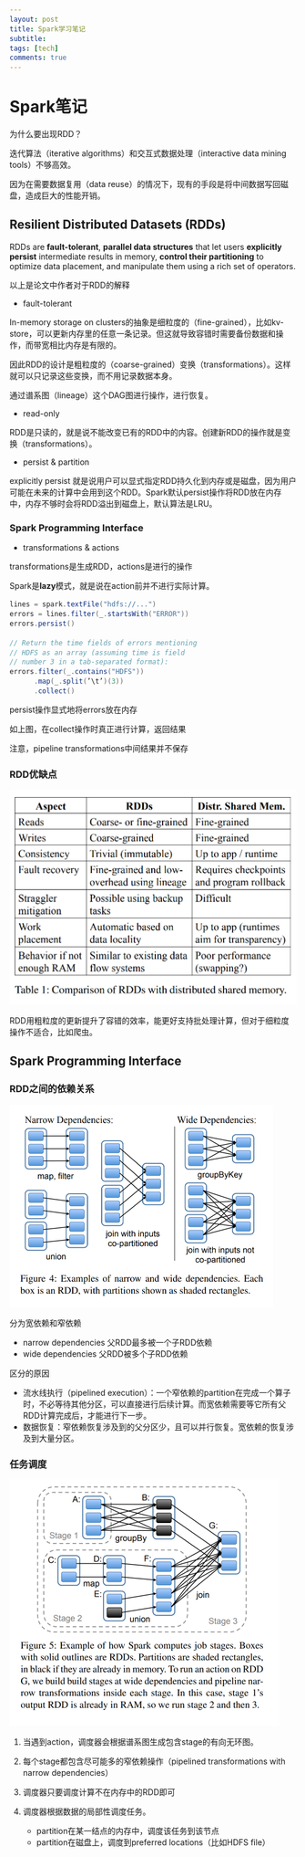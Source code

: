```yaml
---
layout: post
title: Spark学习笔记
subtitle:
tags: [tech]
comments: true
---
```


# Spark笔记

为什么要出现RDD？

迭代算法（iterative algorithms）和交互式数据处理（interactive data mining tools）不够高效。

因为在需要数据复用（data reuse）的情况下，现有的手段是将中间数据写回磁盘，造成巨大的性能开销。

## Resilient Distributed Datasets (RDDs)

RDDs are **fault-tolerant**, **parallel data structures** that let users **explicitly persist** intermediate results in memory, **control their partitioning** to optimize data placement, and manipulate them using a rich set of operators.

以上是论文中作者对于RDD的解释

* fault-tolerant

 In-memory storage on clusters的抽象是细粒度的（fine-grained），比如kv-store，可以更新内存里的任意一条记录。但这就导致容错时需要备份数据和操作，而带宽相比内存是有限的。

因此RDD的设计是粗粒度的（coarse-grained）变换（transformations）。这样就可以只记录这些变换，而不用记录数据本身。

通过谱系图（lineage）这个DAG图进行操作，进行恢复。

*  read-only

RDD是只读的，就是说不能改变已有的RDD中的内容。创建新RDD的操作就是变换（transformations）。

* persist & partition

explicitly persist 就是说用户可以显式指定RDD持久化到内存或是磁盘，因为用户可能在未来的计算中会用到这个RDD。Spark默认persist操作将RDD放在内存中，内存不够时会将RDD溢出到磁盘上，默认算法是LRU。

### Spark Programming Interface

*  transformations & actions

transformations是生成RDD，actions是进行的操作

Spark是**lazy**模式，就是说在action前并不进行实际计算。

```scala
lines = spark.textFile("hdfs://...")
errors = lines.filter(_.startsWith("ERROR"))
errors.persist()

// Return the time fields of errors mentioning
// HDFS as an array (assuming time is field
// number 3 in a tab-separated format):
errors.filter(_.contains("HDFS"))
      .map(_.split(’\t’)(3))
      .collect()
```

persist操作显式地将errors放在内存

如上图，在collect操作时真正进行计算，返回结果

注意，pipeline transformations中间结果并不保存

### RDD优缺点

<img src="..\assets\img\2022-02-10\image-20220210173822702.png" alt="image-20220210173822702" style="zoom:50%;" />

RDD用粗粒度的更新提升了容错的效率，能更好支持批处理计算，但对于细粒度操作不适合，比如爬虫。



##  Spark Programming Interface

### RDD之间的依赖关系

<img src="..\assets\img\2022-02-10\image-20220210171236121.png" alt="image-20220210171236121" style="zoom:50%;" />

分为宽依赖和窄依赖

* narrow dependencies 父RDD最多被一个子RDD依赖
* wide dependencies 父RDD被多个子RDD依赖

区分的原因

* 流水线执行（pipelined execution）：一个窄依赖的partition在完成一个算子时，不必等待其他分区，可以直接进行后续计算。而宽依赖需要等它所有父RDD计算完成后，才能进行下一步。
* 数据恢复：窄依赖恢复涉及到的父分区少，且可以并行恢复。宽依赖的恢复涉及到大量分区。

### 任务调度

<img src="..\assets\img\2022-02-10\image-20220210171336022.png" alt="image-20220210171336022" style="zoom:50%;" />

1. 当遇到action，调度器会根据谱系图生成包含stage的有向无环图。

2. 每个stage都包含尽可能多的窄依赖操作（pipelined transformations with narrow dependencies）
3. 调度器只要调度计算不在内存中的RDD即可
4. 调度器根据数据的局部性调度任务。
   * partition在某一结点的内存中，调度该任务到该节点
   * partition在磁盘上，调度到preferred locations（比如HDFS file）